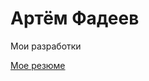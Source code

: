 # Артём Фадеев
Мои разработки

[Мое резюме](https://Portfolio1--artiomfadieiev.repl.co "откроется резюме")
